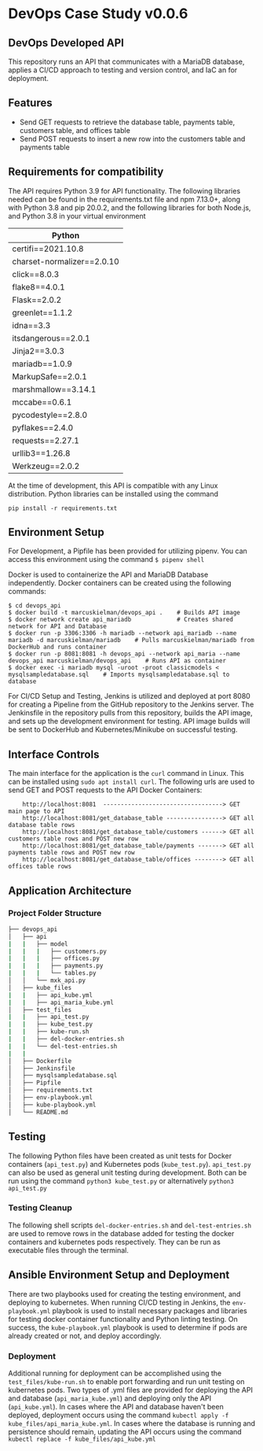 # DevOps Case Study v0.0.6
## DevOps Developed API

This repository runs an API that communicates with a MariaDB database, applies a CI/CD approach to testing and version control, and IaC an for deployment.

## Features

- Send GET requests to retrieve the database table, payments table, customers table, and offices table
- Send POST requests to insert a new row into the customers table and payments table


## Requirements for compatibility

The API requires Python 3.9 for API functionality. The following libraries needed can be found in the requirements.txt file and npm 7.13.0+, along with Python 3.8 and pip 20.0.2, and the following libraries for both Node.js, and Python 3.8 in your virtual environment

| Python                  
| ------                  
| certifi==2021.10.8
| charset-normalizer==2.0.10
| click==8.0.3
| flake8==4.0.1
| Flask==2.0.2
| greenlet==1.1.2
| idna==3.3
| itsdangerous==2.0.1
| Jinja2==3.0.3
| mariadb==1.0.9
| MarkupSafe==2.0.1
| marshmallow==3.14.1
| mccabe==0.6.1
| pycodestyle==2.8.0
| pyflakes==2.4.0
| requests==2.27.1
| urllib3==1.26.8
| Werkzeug==2.0.2        

At the time of development, this API is compatible with any Linux distribution.
Python libraries can be installed using the command

```
pip install -r requirements.txt
```

## Environment Setup

For Development, a Pipfile has been provided for utilizing pipenv. You can access
this environment using the command ```$ pipenv shell```

Docker is used to containerize the API and MariaDB Database independently. Docker 
containers can be created using the following commands:
```
$ cd devops_api
$ docker build -t marcuskielman/devops_api .    # Builds API image
$ docker network create api_mariadb             # Creates shared network for API and Database
$ docker run -p 3306:3306 -h mariadb --network api_mariadb --name mariadb -d marcuskielman/mariadb    # Pulls marcuskielman/mariadb from DockerHub and runs container
$ docker run -p 8081:8081 -h devops_api --network api_maria --name devops_api marcuskielman/devops_api    # Runs API as container
$ docker exec -i mariadb mysql -uroot -proot classicmodels < mysqlsampledatabase.sql    # Imports mysqlsampledatabase.sql to database
```

For CI/CD Setup and Testing, Jenkins is utilized and deployed at port 8080 for creating a Pipeline from the GitHub repository to the Jenkins server. The Jenkinsfile in the repository pulls from this repository, builds the API image, and sets up the development environment for testing. API image builds will be sent to DockerHub and Kubernetes/Minikube on successful testing.

## Interface Controls
The main interface for the application is the ```curl``` command in Linux. This can be installed using ```sudo apt install curl```. 
The following urls are used to send GET and POST requests to the API Docker Containers:

        http://localhost:8081  ----------------------------------> GET main page to API
        http://localhost:8081/get_database_table ----------------> GET all database table rows
        http://localhost:8081/get_database_table/customers ------> GET all customers table rows and POST new row
        http://localhost:8081/get_database_table/payments -------> GET all payments table rows and POST new row
        http://localhost:8081/get_database_table/offices --------> GET all offices table rows

## Application Architecture
### Project Folder Structure

```bash
├── devops_api
│   ├── api
|   |   ├── model
|   |   |   ├── customers.py
|   |   |   ├── offices.py
|   |   |   ├── payments.py
|   |   |   └── tables.py
│   │   └── mxk_api.py
│   ├── kube_files
|   |   ├── api_kube.yml
|   |   ├── api_maria_kube.yml
│   ├── test_files
|   |   ├── api_test.py
|   |   ├── kube_test.py
|   |   ├── kube-run.sh
|   |   ├── del-docker-entries.sh
|   |   └── del-test-entries.sh
|   |
│   ├── Dockerfile
│   ├── Jenkinsfile
│   ├── mysqlsampledatabase.sql
│   ├── Pipfile
│   ├── requirements.txt
│   ├── env-playbook.yml
│   ├── kube-playbook.yml
│   └── README.md

```

## Testing
The following Python files have been created as unit tests for Docker containers (```api_test.py```) and Kubernetes pods (```kube_test.py```). ```api_test.py``` can also be used as general unit testing during development. Both can be run using the command ```python3 kube_test.py``` or alternatively ```python3 api_test.py```

### Testing Cleanup
The following shell scripts ```del-docker-entries.sh``` and ```del-test-entries.sh``` are used to remove rows in the database added for testing the docker containers and kubernetes pods respectively. They can be run as executable files through the terminal.

## Ansible Environment Setup and Deployment
There are two playbooks used for creating the testing environment, and deploying to kubernetes. When running CI/CD testing in Jenkins, the ```env-playbook.yml``` playbook is used to install necessary packages and libraries for testing docker container functionality and Python linting testing. On success, the ```kube-playbook.yml``` playbook is used to determine if pods are already created or not, and deploy accordingly. 

### Deployment
Additional running for deployment can be accomplished using the ```test_files/kube-run.sh``` to enable port forwarding and run unit testing on kubernetes pods. Two types of .yml files are provided for deploying the API and database (```api_maria_kube.yml```) and deploying only the API (```api_kube.yml```). In cases where the API and database haven't been deployed, deployment occurs using the command ```kubectl apply -f kube_files/api_maria_kube.yml```. In cases where the database is running and persistence should remain, updating the API occurs using the command ```kubectl replace -f kube_files/api_kube.yml```